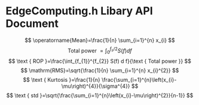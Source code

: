 # EdgeComputing.h Libary API Document 

$$
\operatorname{Mean}=\frac{1}{n} \sum_{i=1}^{n} x_{i}
$$
$$
\text { Total power }=\int_{0}^{f_{s} / 2} S(f) d f
$$
$$
\text { ROP }=\frac{\int_{f_{1}}^{f_{2}} S(f) d f}{\text { Total power }}
$$
$$
\mathrm{RMS}=\sqrt{\frac{1}{n} \sum_{i=1}^{n} x_{i}^{2}}
$$
$$
\text { Kurtosis }=\frac{1}{n} \frac{\sum_{i=1}^{n}\left(x_{i}-\mu\right)^{4}}{\sigma^{4}}
$$
$$
\text { std }=\sqrt{\frac{\sum_{i=1}^{n}\left(x_{i}-\mu\right)^{2}}{n-1}}
$$
